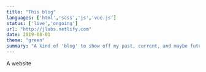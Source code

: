 ```yaml
---
title: "This blog"
languages: ['html','scss','js','vue.js']
status: ['live','ongoing']
url: "http://jlabs.netlify.com"
date: 2019-08-01
theme: "green"
summary: "A kind of 'blog' to show off my past, current, and maybe future projects."
---
```

A website